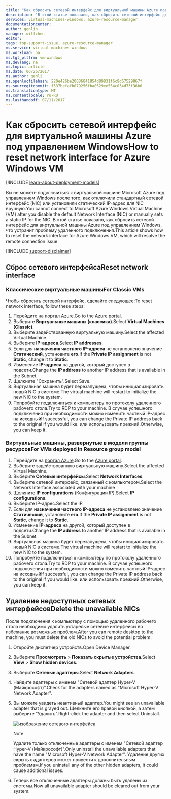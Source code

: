 ```yaml
---
title: "Как сбросить сетевой интерфейс для виртуальной машины Azure под управлением Windows | Документация Майкрософт"
description: "В этой статье показано, как сбросить сетевой интерфейс для виртуальной машины Azure под управлением Windows."
services: virtual-machines-windows, azure-resource-manager
documentationcenter: 
author: genlin
manager: willchen
editor: 
tags: top-support-issue, azure-resource-manager
ms.service: virtual-machines-windows
ms.workload: na
ms.tgt_pltfrm: vm-windows
ms.devlang: na
ms.topic: article
ms.date: 06/26/2017
ms.author: genli
ms.openlocfilehash: 220e426be20086841854d89831f6c9d67529867f
ms.sourcegitcommit: f537befafb079256fba0529ee554c034d73f36b0
ms.translationtype: MT
ms.contentlocale: ru-RU
ms.lasthandoff: 07/11/2017
---
```

# <a name="how-to-reset-network-interface-for-azure-windows-vm"></a><span data-ttu-id="8f548-103">Как сбросить сетевой интерфейс для виртуальной машины Azure под управлением Windows</span><span class="sxs-lookup"><span data-stu-id="8f548-103">How to reset network interface for Azure Windows VM</span></span> 

[!INCLUDE [learn-about-deployment-models](../../../includes/learn-about-deployment-models-both-include.md)]

<span data-ttu-id="8f548-104">Вы не можете подключиться к виртуальной машине Microsoft Azure под управлением Windows после того, как отключили стандартный сетевой интерфейс (NIC) или установили статический IP-адрес для NIC вручную.</span><span class="sxs-lookup"><span data-stu-id="8f548-104">You cannot connect to Microsoft Azure Windows Virtual Machine (VM) after you disable the default Network Interface (NIC) or manually sets a static IP for the NIC.</span></span> <span data-ttu-id="8f548-105">В этой статье показано, как сбросить сетевой интерфейс для виртуальной машины Azure под управлением Windows, что устранит проблему удаленного подключения.</span><span class="sxs-lookup"><span data-stu-id="8f548-105">This article shows how to reset the network interface for Azure Windows VM, which will resolve the remote connection issue.</span></span>

[!INCLUDE [support-disclaimer](../../../includes/support-disclaimer.md)]
## <a name="reset-network-interface"></a><span data-ttu-id="8f548-106">Сброс сетевого интерфейса</span><span class="sxs-lookup"><span data-stu-id="8f548-106">Reset network interface</span></span>

### <a name="for-classic-vms"></a><span data-ttu-id="8f548-107">Классические виртуальные машины</span><span class="sxs-lookup"><span data-stu-id="8f548-107">For Classic VMs</span></span>

<span data-ttu-id="8f548-108">Чтобы сбросить сетевой интерфейс, сделайте следующее:</span><span class="sxs-lookup"><span data-stu-id="8f548-108">To reset network interface, follow these steps:</span></span>

1.  <span data-ttu-id="8f548-109">Перейдите на [портал Azure]( https://ms.portal.azure.com).</span><span class="sxs-lookup"><span data-stu-id="8f548-109">Go to the [Azure portal]( https://ms.portal.azure.com).</span></span>
2.  <span data-ttu-id="8f548-110">Выберите **Виртуальные машины (классика)**.</span><span class="sxs-lookup"><span data-stu-id="8f548-110">Select **Virtual Machines (Classic)**.</span></span>
3.  <span data-ttu-id="8f548-111">Выберите задействованную виртуальную машину.</span><span class="sxs-lookup"><span data-stu-id="8f548-111">Select the affected Virtual Machine.</span></span>
4.  <span data-ttu-id="8f548-112">Выберите **IP-адреса**.</span><span class="sxs-lookup"><span data-stu-id="8f548-112">Select **IP addresses**.</span></span>
5.  <span data-ttu-id="8f548-113">Если для **назначения частного IP-адреса** не установлено значение **Статический**, установите **его**.</span><span class="sxs-lookup"><span data-stu-id="8f548-113">If the **Private IP assignment**  is not  **Static**, change it to **Static**.</span></span>
6.  <span data-ttu-id="8f548-114">Изменение **IP-адреса** на другой, который доступен в подсети.</span><span class="sxs-lookup"><span data-stu-id="8f548-114">Change the **IP address** to another IP address that is available in the Subnet.</span></span>
7.  <span data-ttu-id="8f548-115">Щелкните "Сохранить".</span><span class="sxs-lookup"><span data-stu-id="8f548-115">Select Save.</span></span>
8.  <span data-ttu-id="8f548-116">Виртуальная машина будет перезапущена, чтобы инициализировать новый NIC в системе.</span><span class="sxs-lookup"><span data-stu-id="8f548-116">The virtual machine will restart to initialize the new NIC to the system.</span></span>
9.  <span data-ttu-id="8f548-117">Попробуйте подключиться к компьютеру по протоколу удаленного рабочего стола.</span><span class="sxs-lookup"><span data-stu-id="8f548-117">Try to RDP to your machine.</span></span> <span data-ttu-id="8f548-118">В случае успешного подключения при необходимости можно изменить частный IP-адрес на исходный</span><span class="sxs-lookup"><span data-stu-id="8f548-118">If successful, you can change the Private IP address back to the original if you would like.</span></span> <span data-ttu-id="8f548-119">или использовать прежний.</span><span class="sxs-lookup"><span data-stu-id="8f548-119">Otherwise, you can keep it.</span></span> 

### <a name="for-vms-deployed-in-resource-group-model"></a><span data-ttu-id="8f548-120">Виртуальные машины, развернутые в модели группы ресурсов</span><span class="sxs-lookup"><span data-stu-id="8f548-120">For VMs deployed in Resource group model</span></span>

1.  <span data-ttu-id="8f548-121">Перейдите на [портал Azure]( https://ms.portal.azure.com).</span><span class="sxs-lookup"><span data-stu-id="8f548-121">Go to the [Azure portal]( https://ms.portal.azure.com).</span></span>
2.  <span data-ttu-id="8f548-122">Выберите задействованную виртуальную машину.</span><span class="sxs-lookup"><span data-stu-id="8f548-122">Select the affected Virtual Machine.</span></span>
3.  <span data-ttu-id="8f548-123">Выберите **Сетевые интерфейсы**.</span><span class="sxs-lookup"><span data-stu-id="8f548-123">Select **Network Interfaces**.</span></span>
4.  <span data-ttu-id="8f548-124">Выберите сетевой интерфейс, связанный с компьютером.</span><span class="sxs-lookup"><span data-stu-id="8f548-124">Select the Network Interface associated with your machine</span></span>
5.  <span data-ttu-id="8f548-125">Щелкните **IP configurations** (Конфигурации IP).</span><span class="sxs-lookup"><span data-stu-id="8f548-125">Select **IP configurations**.</span></span>
6.  <span data-ttu-id="8f548-126">Выберите IP-адрес.</span><span class="sxs-lookup"><span data-stu-id="8f548-126">Select the IP.</span></span> 
7.  <span data-ttu-id="8f548-127">Если для **назначения частного IP-адреса** не установлено значение **Статический**, установите **его**.</span><span class="sxs-lookup"><span data-stu-id="8f548-127">If the **Private IP assignment**  is not  **Static**, change it to **Static**.</span></span>
8.  <span data-ttu-id="8f548-128">Изменение **IP-адреса** на другой, который доступен в подсети.</span><span class="sxs-lookup"><span data-stu-id="8f548-128">Change the **IP address** to another IP address that is available in the Subnet.</span></span>
9. <span data-ttu-id="8f548-129">Виртуальная машина будет перезапущена, чтобы инициализировать новый NIC в системе.</span><span class="sxs-lookup"><span data-stu-id="8f548-129">The virtual machine will restart to initialize the new NIC to the system.</span></span>
10. <span data-ttu-id="8f548-130">Попробуйте подключиться к компьютеру по протоколу удаленного рабочего стола.</span><span class="sxs-lookup"><span data-stu-id="8f548-130">Try to RDP to your machine.</span></span> <span data-ttu-id="8f548-131">В случае успешного подключения при необходимости можно изменить частный IP-адрес на исходный</span><span class="sxs-lookup"><span data-stu-id="8f548-131">If successful, you can change the Private IP address back to the original if you would like.</span></span> <span data-ttu-id="8f548-132">или использовать прежний.</span><span class="sxs-lookup"><span data-stu-id="8f548-132">Otherwise, you can keep it.</span></span> 

## <a name="delete-the-unavailable-nics"></a><span data-ttu-id="8f548-133">Удаление недоступных сетевых интерфейсов</span><span class="sxs-lookup"><span data-stu-id="8f548-133">Delete the unavailable NICs</span></span>
<span data-ttu-id="8f548-134">После подключения к компьютеру с помощью удаленного рабочего стола необходимо удалить устарелые сетевые интерфейсы во избежание возможных проблем.</span><span class="sxs-lookup"><span data-stu-id="8f548-134">After you can remote desktop to the machine, you must delete the old NICs to avoid the potential problem:</span></span>

1.  <span data-ttu-id="8f548-135">Откройте диспетчер устройств.</span><span class="sxs-lookup"><span data-stu-id="8f548-135">Open Device Manager.</span></span>
2.  <span data-ttu-id="8f548-136">Выберите **Просмотреть** > **Показать скрытые устройства**.</span><span class="sxs-lookup"><span data-stu-id="8f548-136">Select **View** > **Show hidden devices**.</span></span>
3.  <span data-ttu-id="8f548-137">Выберите **Сетевые адаптеры**.</span><span class="sxs-lookup"><span data-stu-id="8f548-137">Select **Network Adapters**.</span></span> 
4.  <span data-ttu-id="8f548-138">Найдите адаптеры с именем "Сетевой адаптер Hyper-V (Майкрософт)".</span><span class="sxs-lookup"><span data-stu-id="8f548-138">Check for the adapters named as "Microsoft Hyper-V Network Adapter".</span></span>
5.  <span data-ttu-id="8f548-139">Вы можете увидеть неактивный адаптер.</span><span class="sxs-lookup"><span data-stu-id="8f548-139">You might see an unavailable adapter that is grayed out.</span></span> <span data-ttu-id="8f548-140">Щелкните его правой кнопкой, а затем выберите "Удалить".</span><span class="sxs-lookup"><span data-stu-id="8f548-140">Right-click the adapter and then select Uninstall.</span></span>

    ![изображение сетевого интерфейса](media/reset-network-interface/nicpage.png)

    > [!NOTE]
    > <span data-ttu-id="8f548-142">Удалите только отключенные адаптеры с именем "Сетевой адаптер Hyper-V (Майкрософт)".</span><span class="sxs-lookup"><span data-stu-id="8f548-142">Only uninstall the unavailable adapters that have the name "Microsoft Hyper-V Network Adapter".</span></span> <span data-ttu-id="8f548-143">Удаление других скрытых адаптеров может привести к дополнительным проблемам.</span><span class="sxs-lookup"><span data-stu-id="8f548-143">If you uninstall any of the other hidden adapters, it could cause additional issues.</span></span>
    >
    >

6.  <span data-ttu-id="8f548-144">Теперь все отключенные адаптеры должны быть удалены из системы.</span><span class="sxs-lookup"><span data-stu-id="8f548-144">Now all unavailable adapter should be cleared out from your system.</span></span>